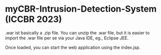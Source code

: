 # myCBR-Intrusion-Detection-System (ICCBR 2023) 

.war ist basically a .zip file. You can unzip the .war file, but it is easier to import the .war file per se via your Java IDE, eg., Eclipse JEE.

Once loaded, you can start the web application using the index.jsp. 
